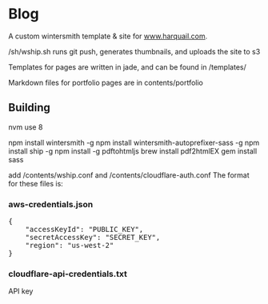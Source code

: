 
# Blog
A custom wintersmith template & site for www.harquail.com.

/sh/wship.sh runs git push, generates thumbnails, and uploads the site to s3

Templates for pages are written in jade, and can be found in /templates/

Markdown files for portfolio pages are in contents/portfolio

## Building
nvm use 8
<!-- brew install imagemagick -->
npm install wintersmith -g
npm install wintersmith-autoprefixer-sass -g 
npm install ship -g
npm install -g pdftohtmljs
brew install pdf2htmlEX
gem install sass

add /contents/wship.conf and /contents/cloudflare-auth.conf
The format for these files is: 
### aws-credentials.json
<pre>
{ 
    "accessKeyId": "PUBLIC_KEY", 
    "secretAccessKey": "SECRET_KEY", 
    "region": "us-west-2" 
}
</pre>
### cloudflare-api-credentials.txt
API key